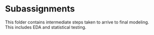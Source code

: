 # Subassignments

This folder contains intermediate steps taken to arrive to final modeling. This includes EDA and statistical testing.
